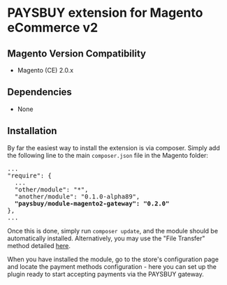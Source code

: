 # PAYSBUY extension for Magento eCommerce v2

## Magento Version Compatibility
- Magento (CE) 2.0.x

## Dependencies
- None

## Installation
By far the easiest way to install the extension is via composer. Simply add the following line to the main `composer.json` file in the Magento folder:

<pre>
...
"require": {
  ...
  "other/module": "*",
  "another/module": "0.1.0-alpha89",
  <b>"paysbuy/module-magento2-gateway": "0.2.0"</b>
},
...
</pre>
Once this is done, simply run `composer update`, and the module should be automatically installed. Alternatively, you may use the "File Transfer" method detailed [here](https://www.quora.com/How-do-I-install-extensions-in-magento2).

When you have installed the module, go to the store's configuration page and locate the payment methods configuration - here you can set up the plugin ready to start accepting payments via the PAYSBUY gateway.


